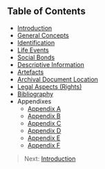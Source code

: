 


## Table of Contents

* [Introduction](/collections-model_modele-collections/en/target-model/current/introduction)
* [General Concepts](/collections-model_modele-collections/en/target-model/current/general-concepts)
* [Identification](/collections-model_modele-collections/en/target-model/current/identification)
* [Life Events](/collections-model_modele-collections/en/target-model/current/life-events)
* [Social Bonds](/collections-model_modele-collections/en/target-model/current/social-bonds)
* [Descriptive Information](/collections-model_modele-collections/en/target-model/current/descriptive-information)
* [Artefacts](/collections-model_modele-collections/en/target-model/current/artefacts)
* [Archival Document Location](/collections-model_modele-collections/en/target-model/current/archival-document-location)
* [Legal Aspects (Rights)](/collections-model_modele-collections/en/target-model/current/legal-aspects-rights)
* [Bibliography](/collections-model_modele-collections/en/target-model/current/bibliography)
* Appendixes
	* [Appendix A](/collections-model_modele-collections/en/target-model/current/appendix-a-data-provenance)
	* [Appendix B](/collections-model_modele-collections/en/target-model/current/appendix-b-appellations)
	* [Appendix C](/collections-model_modele-collections/en/target-model/current/appendix-c-identity)
	* [Appendix D](/collections-model_modele-collections/en/target-model/current/appendix-d-relationships)
	* [Appendix E](/collections-model_modele-collections/en/target-model/current/appendix-e-moving-events)
	* [Appendix F](/collections-model_modele-collections/en/target-model/current/appendix-f-discussions)

> Next: [Introduction](/collections-model_modele-collections/en/target-model/current/introduction)